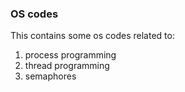 ### OS codes

This contains some os codes related to:

1. process programming
2. thread programming
3. semaphores


